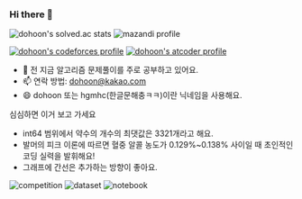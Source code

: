 ### Hi there 👋

![dohoon's solved.ac stats](https://github-readme-solvedac.hyp3rflow.vercel.app/api/?handle=dohoon)
![mazandi profile](http://mazandi.herokuapp.com/api?handle=dohoon&theme=cold)

[![dohoon's codeforces profile](https://cp-badges.herokuapp.com/codeforces/[dohoon.].svg)](https://codeforces.com/profile/dohoon.)
[![dohoon's atcoder profile](https://cp-badges.herokuapp.com/atcoder/hgmhc.svg)](https://atcoder.jp/users/hgmhc)


- 🌱 전 지금 알고리즘 문제풀이를 주로 공부하고 있어요.
- 📫 연락 방법: dohoon@kakao.com
- 😄 dohoon 또는 hgmhc(한글문해충ㅋㅋ)이란 닉네임을 사용해요.



심심하면 이거 보고 가세요

* int64 범위에서 약수의 개수의 최댓값은 3321개라고 해요.
* 발머의 피크 이론에 따르면 혈중 알콜 농도가 0.129%~0.138% 사이일 때 초인적인 코딩 실력을 발휘해요!
* 그래프에 간선은 추가하는 방향이 좋아요.

![competition](https://road-to-kaggle-grandmaster.vercel.app/api/badges/lhgmhc7/competition)
![dataset](https://road-to-kaggle-grandmaster.vercel.app/api/badges/lhgmhc7/dataset)
![notebook](https://road-to-kaggle-grandmaster.vercel.app/api/badges/lhgmhc7/notebook)
